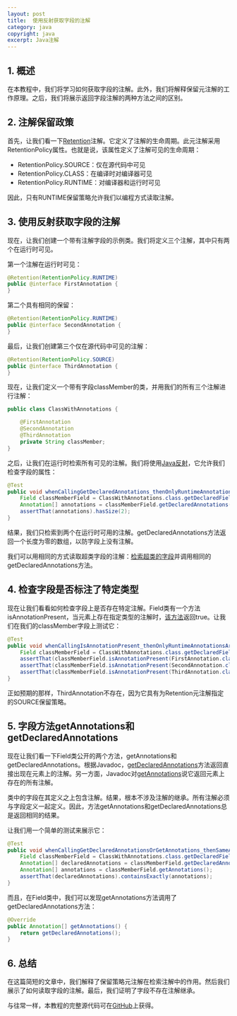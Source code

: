```yaml
---
layout: post
title:  使用反射获取字段的注解
category: java
copyright: java
excerpt: Java注解
---
```


## 1. 概述

在本教程中，我们将学习如何获取字段的注解。此外，我们将解释保留元注解的工作原理。之后，我们将展示返回字段注解的两种方法之间的区别。

## 2. 注解保留政策

首先，让我们看一下[Retention](https://www.baeldung.com/java-default-annotations#2-retention)注解。它定义了注解的生命周期。此元注解采用RetentionPolicy属性。也就是说，该属性定义了注解可见的生命周期：

-   RetentionPolicy.SOURCE：仅在源代码中可见
-   RetentionPolicy.CLASS：在编译时对编译器可见
-   RetentionPolicy.RUNTIME：对编译器和运行时可见

因此，只有RUNTIME保留策略允许我们以编程方式读取注解。

## 3. 使用反射获取字段的注解

现在，让我们创建一个带有注解字段的示例类。我们将定义三个注解，其中只有两个在运行时可见。

第一个注解在运行时可见：

```java
@Retention(RetentionPolicy.RUNTIME)
public @interface FirstAnnotation {
}
```

第二个具有相同的保留：

```java
@Retention(RetentionPolicy.RUNTIME)
public @interface SecondAnnotation {
}
```

最后，让我们创建第三个仅在源代码中可见的注解：

```java
@Retention(RetentionPolicy.SOURCE)
public @interface ThirdAnnotation {
}
```

现在，让我们定义一个带有字段classMember的类，并用我们的所有三个注解进行注解：

```java
public class ClassWithAnnotations {

    @FirstAnnotation
    @SecondAnnotation
    @ThirdAnnotation
    private String classMember;
}
```

之后，让我们在运行时检索所有可见的注解。我们将使用[Java反射](https://www.baeldung.com/java-reflection)，它允许我们检查字段的属性：

```java
@Test
public void whenCallingGetDeclaredAnnotations_thenOnlyRuntimeAnnotationsAreAvailable() throws NoSuchFieldException {
    Field classMemberField = ClassWithAnnotations.class.getDeclaredField("classMember");
    Annotation[] annotations = classMemberField.getDeclaredAnnotations();
    assertThat(annotations).hasSize(2);
}
```

结果，我们只检索到两个在运行时可用的注解。getDeclaredAnnotations方法返回一个长度为零的数组，以防字段上没有注解。

我们可以用相同的方式读取超类字段的注解：[检索超类的字段](https://www.baeldung.com/java-reflection-class-fields#inherited)并调用相同的getDeclaredAnnotations方法。

## 4. 检查字段是否标注了特定类型

现在让我们看看如何检查字段上是否存在特定注解。Field类有一个方法isAnnotationPresent，当元素上存在指定类型的注解时，[该方法](https://docs.oracle.com/en/java/javase/11/docs/api/java.base/java/lang/reflect/Field.html)返回true。让我们在我们的classMember字段上测试它：

```java
@Test
public void whenCallingIsAnnotationPresent_thenOnlyRuntimeAnnotationsAreAvailable() throws NoSuchFieldException {
    Field classMemberField = ClassWithAnnotations.class.getDeclaredField("classMember");
    assertThat(classMemberField.isAnnotationPresent(FirstAnnotation.class)).isTrue();
    assertThat(classMemberField.isAnnotationPresent(SecondAnnotation.class)).isTrue();
    assertThat(classMemberField.isAnnotationPresent(ThirdAnnotation.class)).isFalse();
}
```

正如预期的那样，ThirdAnnotation不存在，因为它具有为Retention元注解指定的SOURCE保留策略。

## 5. 字段方法getAnnotations和getDeclaredAnnotations

现在让我们看一下Field类公开的两个方法，getAnnotations和getDeclaredAnnotations。根据Javadoc，[getDeclaredAnnotations](https://docs.oracle.com/en/java/javase/11/docs/api/java.base/java/lang/reflect/AccessibleObject.html#getDeclaredAnnotations())方法返回直接出现在元素上的注解。另一方面，Javadoc对[getAnnotations](https://docs.oracle.com/en/java/javase/11/docs/api/java.base/java/lang/reflect/AccessibleObject.html#getAnnotations())说它返回元素上存在的所有注解。

类中的字段在其定义之上包含注解。结果，根本不涉及注解的继承。所有注解必须与字段定义一起定义。因此，方法getAnnotations和getDeclaredAnnotations总是返回相同的结果。

让我们用一个简单的测试来展示它：

```java
@Test
public void whenCallingGetDeclaredAnnotationsOrGetAnnotations_thenSameAnnotationsAreReturned() throws NoSuchFieldException {
    Field classMemberField = ClassWithAnnotations.class.getDeclaredField("classMember");
    Annotation[] declaredAnnotations = classMemberField.getDeclaredAnnotations();
    Annotation[] annotations = classMemberField.getAnnotations();
    assertThat(declaredAnnotations).containsExactly(annotations);
}
```

而且，在Field类中，我们可以发现getAnnotations方法调用了getDeclaredAnnotations方法：

```java
@Override
public Annotation[] getAnnotations() {
    return getDeclaredAnnotations();
}
```

## 6. 总结

在这篇简短的文章中，我们解释了保留策略元注解在检索注解中的作用。然后我们展示了如何读取字段的注解。最后，我们证明了字段不存在注解继承。

与往常一样，本教程的完整源代码可在[GitHub](https://github.com/tuyucheng7/taketoday-tutorial4j/tree/master/java-core-modules/java-annotations)上获得。